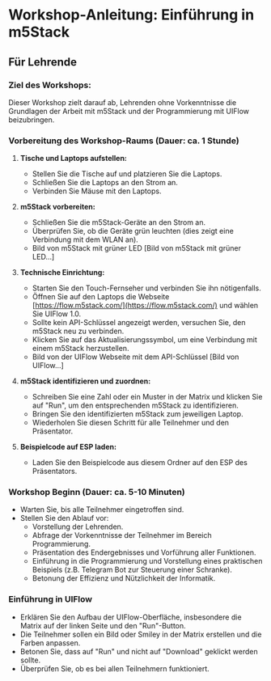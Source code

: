 # Workshop-Anleitung: Einführung in m5Stack

## Für Lehrende

### Ziel des Workshops:
Dieser Workshop zielt darauf ab, Lehrenden ohne Vorkenntnisse die Grundlagen der Arbeit mit m5Stack und der Programmierung mit UIFlow beizubringen.

### Vorbereitung des Workshop-Raums (Dauer: ca. 1 Stunde)
1. **Tische und Laptops aufstellen:**
   - Stellen Sie die Tische auf und platzieren Sie die Laptops.
   - Schließen Sie die Laptops an den Strom an.
   - Verbinden Sie Mäuse mit den Laptops.

2. **m5Stack vorbereiten:**
   - Schließen Sie die m5Stack-Geräte an den Strom an.
   - Überprüfen Sie, ob die Geräte grün leuchten (dies zeigt eine Verbindung mit dem WLAN an).
   - Bild von m5Stack mit grüner LED [Bild von m5Stack mit grüner LED...]

3. **Technische Einrichtung:**
   - Starten Sie den Touch-Fernseher und verbinden Sie ihn nötigenfalls.
   - Öffnen Sie auf den Laptops die Webseite [https://flow.m5stack.com/](https://flow.m5stack.com/) und wählen Sie UIFlow 1.0.
   - Sollte kein API-Schlüssel angezeigt werden, versuchen Sie, den m5Stack neu zu verbinden.
   - Klicken Sie auf das Aktualisierungssymbol, um eine Verbindung mit einem m5Stack herzustellen.
   - Bild von der UIFlow Webseite mit dem API-Schlüssel [Bild von UIFlow...]

4. **m5Stack identifizieren und zuordnen:**
   - Schreiben Sie eine Zahl oder ein Muster in der Matrix und klicken Sie auf "Run", um den entsprechenden m5Stack zu identifizieren.
   - Bringen Sie den identifizierten m5Stack zum jeweiligen Laptop.
   - Wiederholen Sie diesen Schritt für alle Teilnehmer und den Präsentator.

5. **Beispielcode auf ESP laden:**
   - Laden Sie den Beispielcode aus diesem Ordner auf den ESP des Präsentators.

### Workshop Beginn (Dauer: ca. 5-10 Minuten)
- Warten Sie, bis alle Teilnehmer eingetroffen sind.
- Stellen Sie den Ablauf vor:
  - Vorstellung der Lehrenden.
  - Abfrage der Vorkenntnisse der Teilnehmer im Bereich Programmierung.
  - Präsentation des Endergebnisses und Vorführung aller Funktionen.
  - Einführung in die Programmierung und Vorstellung eines praktischen Beispiels (z.B. Telegram Bot zur Steuerung einer Schranke).
  - Betonung der Effizienz und Nützlichkeit der Informatik.

### Einführung in UIFlow
- Erklären Sie den Aufbau der UIFlow-Oberfläche, insbesondere die Matrix auf der linken Seite und den "Run"-Button.
- Die Teilnehmer sollen ein Bild oder Smiley in der Matrix erstellen und die Farben anpassen.
- Betonen Sie, dass auf "Run" und nicht auf "Download" geklickt werden sollte.
- Überprüfen Sie, ob es bei allen Teilnehmern funktioniert.

